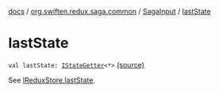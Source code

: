 [docs](../../index.md) / [org.swiften.redux.saga.common](../index.md) / [SagaInput](index.md) / [lastState](./last-state.md)

# lastState

`val lastState: `[`IStateGetter`](../../org.swiften.redux.core/-i-state-getter.md)`<*>` [(source)](https://github.com/protoman92/KotlinRedux/tree/master/common/common-saga/src/main/kotlin/org/swiften/redux/saga/common/CommonSaga.kt#L47)

See [IReduxStore.lastState](../../org.swiften.redux.core/-i-state-getter-provider/last-state.md).


